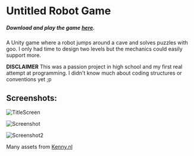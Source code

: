# Untitled Robot Game
##### Download and play the game [here](https://github.com/thegalaxykat/robotgame/releases/download/1.0/Robot.Game.exe).
A Unity game where a robot jumps around a cave and solves puzzles with goo. I only had time to design two levels but the mechanics could easily support more. 

**DISCLAIMER** This was a passion project in high school and my first real attempt at programming. I didn't know much about coding structures or conventions yet ;p

## Screenshots:

![TitleScreen](https://github.com/thegalaxykat/robotgame/assets/60857666/f063c040-0d7a-4b4b-909b-bcf84d840fc8)

![Screenshot](https://github.com/thegalaxykat/robotgame/assets/60857666/cc65861d-17b6-47f8-8853-a5f27eace4db)

![Screenshot2](https://github.com/thegalaxykat/robotgame/assets/60857666/0c5c7d07-deb6-473f-951d-efcd7c2a94ea)


Many assets from [Kenny.nl](https://kenney.nl/assets)
